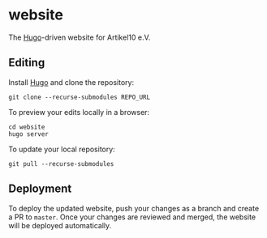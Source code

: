 # website

The [Hugo]-driven website for Artikel10 e.V.

## Editing

Install [Hugo] and clone the repository:

    git clone --recurse-submodules REPO_URL

To preview your edits locally in a browser:

    cd website
    hugo server

To update your local repository:

    git pull --recurse-submodules

## Deployment

To deploy the updated website, push your changes as a branch and create a PR
to `master`. Once your changes are reviewed and merged, the website will be
deployed automatically.

[Hugo]: https://gohugo.io/
